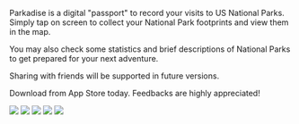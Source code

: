 Parkadise is a digital "passport" to record your visits to US National Parks. Simply tap on screen to collect your National Park footprints and view them in  the map.

You may also check some statistics and brief descriptions of National Parks to get prepared for your next adventure.

Sharing with friends will be supported in future versions.

Download from App Store today. Feedbacks are highly appreciated!

![](L_1.png)
![](L_2.png)
![](L_3.png)
![](L_4.png)
![](L_5.png)
